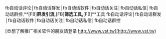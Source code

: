 fb自动话评论│fb自动话群发│fb自动话软件│fb自动话关注│fb自动话私信│fb自动话群控,**[FB]**群发引流,**[FB]**筛选工具,**[FB]**工具
fb自动话评论│fb自动话群发│fb自动话软件│fb自动话关注│fb自动话私信│fb自动话群控

[😍想了解推广相关软件的朋友请登录 http://www.vst.tw](http://www.vst.tw)



